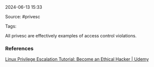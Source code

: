 
2024-06-13 15:33

Source: #privesc 

Tags: 

All privesc are effectively examples of access control violations.





### References

[Linux Privilege Escalation Tutorial: Become an Ethical Hacker | Udemy](https://www.udemy.com/course/linux-privilege-escalation/)